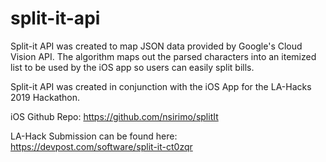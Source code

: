 # split-it-api
Split-it API was created to map JSON data provided by Google's Cloud Vision API. The algorithm maps out the parsed characters into an itemized list to be used by the iOS app so users can easily split bills.

Split-it API was created in conjunction with the iOS App for the LA-Hacks 2019 Hackathon.

iOS Github Repo: https://github.com/nsirimo/splitIt

LA-Hack Submission can be found here: https://devpost.com/software/split-it-ct0zqr
